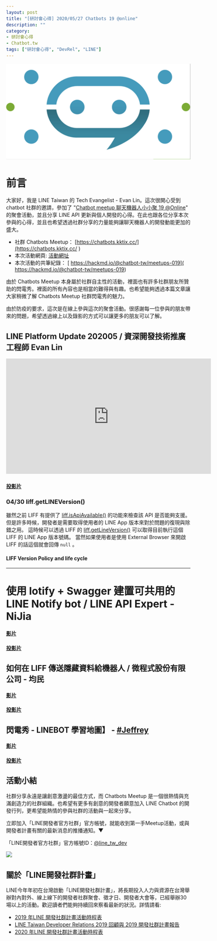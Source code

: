 ```yaml
---
layout: post
title: "[研討會心得] 2020/05/27 Chatbots 19 @online"
description: ""
category: 
- 研討會心得
- Chatbot.tw
tags: ["研討會心得", "DevRel", "LINE"]
---
```


![](../images/2020/chatbot.jpg)

# 前言

大家好，我是 LINE Taiwan 的 Tech Evangelist - Evan Lin。這次很開心受到 chatbot 社群的邀請，參加了 "[Chatbot meetup 聊天機器人小小聚 19 @Online](https://chatbots.kktix.cc/events/meetup-019)" 的聚會活動，並且分享 LINE API 更新與個人開發的心得。在此也跟各位分享本次參與的心得，並且也希望透過社群分享的力量能夠讓聊天機器人的開發動能更加的盛大。  

- 社群 Chatbots Meetup： [https://chatbots.kktix.cc/](https://chatbots.kktix.cc/ ) 
- 本次活動網頁:  [活動網址](https://chatbots.kktix.cc/events/meetup-019)﻿
- 本次活動的共筆紀錄： [ https://hackmd.io/@chatbot-tw/meetups-019]( https://hackmd.io/@chatbot-tw/meetups-019)

由於 Chatbots Meetup 本身屬於社群自主性的活動，裡面也有許多社群朋友所贊助的閃電秀。裡面的所有內容也是相當的難得與有趣。也希望能夠透過本篇文章讓大家稍微了解 Chatbots Meetup 社群閃電秀的魅力。

由於防疫的要求，這次是在線上參與這次的聚會活動。很感謝每一位參與的朋友帶來的問題，希望透過線上以及錄影的方式可以讓更多的朋友可以了解。


##  LINE Platform Update 202005 / 資深開發技術推廣工程師 Evan Lin

<iframe width="560" height="315" src="https://www.youtube.com/embed/MN2VFesxB3U" frameborder="0" allow="accelerometer; autoplay; encrypted-media; gyroscope; picture-in-picture" allowfullscreen></iframe>

#### [投影片](https://speakerdeck.com/line_developers_tw/line-developer-oa-update-and-api-update-2020-may)

### 04/30 liff.getLINEVersion() 

<script async class="speakerdeck-embed" data-slide="3" data-id="0c1974a63342449e8952a3822b861a44" data-ratio="1.77777777777778" src="//speakerdeck.com/assets/embed.js"></script>

雖然之前 LIFF 有提供了 [liff.isApiAvailable()](https://developers.line.biz/en/reference/liff/#is-api-available) 的功能來檢查該 API 是否能夠支援。 但是許多時候，開發者是需要取得使用者的 LINE App 版本來對於問題的復現與除錯之用。 這時候可以透過 LIFF 的 [liff.getLineVersion()](https://developers.line.biz/en/reference/liff/#get-line-version) 可以取得目前執行這個 LIFF 的 LINE App 版本號碼。 當然如果使用者是使用 External Browser 來開啟 LIFF 的話這個就會回傳 `null` 。



#### LIFF Version Policy and life cycle

<script async class="speakerdeck-embed" data-slide="6" data-id="0c1974a63342449e8952a3822b861a44" data-ratio="1.77777777777778" src="//speakerdeck.com/assets/embed.js"></script>

****


# 使用 lotify + Swagger 建置可共用的 LINE Notify bot / **LINE API Expert - NiJia**

#### [影片](https://www.youtube.com/watch?v=agYVz6dzh1I)

#### [投影片](https://www.slideshare.net/JiaYuLin6/build-line-notify-bot-by-lotify-and-create-client-library-by-swagger-20200527-234623929)







## 如何在 LIFF 傳送隱藏資料給機器人 /  **微程式股份有限公司 - 均民**


#### [影片](https://www.youtube.com/watch?v=PuGOObhI5oA)

#### [投影片](https://hackmd.io/@taichunmin/chatbot-tw-202005)







## 閃電秀 - LINEBOT 學習地圖】 - [#Jeffrey](https://www.youtube.com/results?search_query=%23Jeffrey) 

#### [影片](https://www.youtube.com/watch?v=FxLxyhGyP-4)
#### [投影片](https://jamboard.google.com/d/17PXCjzj2dTsxyjRglLaWibW2ul02pcb2yk7qtNhHSC8)



## 活動小結

社群分享永遠是讓創意激盪的最佳方式，而 Chatbots Meetup 是一個很熱情與充滿創造力的社群組織。也希望有更多有創意的開發者願意加入 LINE Chatbot 的開發行列，更希望能熱情的參與社群的活動與一起來分享。

立即加入「LINE開發者官方社群」官方帳號，就能收到第一手Meetup活動，或與開發者計畫有關的最新消息的推播通知。▼

「LINE開發者官方社群」官方帳號ID：[@line_tw_dev](https://lin.ee/s5RsZHo)

![](http://www.evanlin.com/images/2020/line-tw-dev-qr.png)

## 關於「LINE開發社群計畫」

LINE今年年初在台灣啟動「LINE開發社群計畫」，將長期投入人力與資源在台灣舉辦對內對外、線上線下的開發者社群聚會、徵才日、開發者大會等，已經舉辦30場以上的活動。歡迎讀者們能夠持續回來察看最新的狀況。詳情請看:

- [2019 年LINE 開發社群計畫活動時程表](https://engineering.linecorp.com/zh-hant/blog/line-taiwan-developer-relations-2019-plan/)
- [LINE Taiwan Developer Relations 2019 回顧與 2019 開發社群計畫報告](https://engineering.linecorp.com/zh-hant/blog/line-taiwan-developer-relations-2019/)
- [2020 年LINE 開發社群計畫活動時程表](https://engineering.linecorp.com/zh-hant/blog/2020-line-tw-devrel/)

